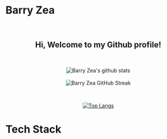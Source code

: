 # Barry Zea
<br />
<div align="center">
<h2> Hi, Welcome to my Github profile!</h2>

<br />

![Barry Zea's github stats](https://github-readme-stats.vercel.app/api?username=hall9zeha&show_icons=true&theme=merko)  
<br />
![Barry Zea GitHub Streak](https://github-readme-streak-stats.herokuapp.com/?user=hall9zeha&theme=tokyonight)

<br />

[![Top Langs](https://github-readme-stats.vercel.app/api/top-langs?username=hall9zeha&layout=compact&theme=radical)](https://github.com/anuraghazra/github-readme-stats)

</div>

# Tech Stack




